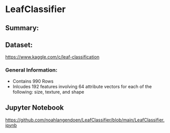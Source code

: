# LeafClassifier

## Summary:



## Dataset: 

https://www.kaggle.com/c/leaf-classification

### General Information:

* Contains 990 Rows
* Inlcudes 192 features involving 64 attribute vectors for each of the following: size, texture, and shape

## Jupyter Notebook

https://github.com/noahlangendoen/LeafClassifier/blob/main/LeafClassifier.ipynb
